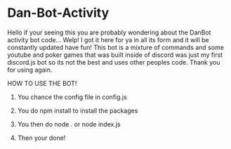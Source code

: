 # Dan-Bot-Activity
Hello if your seeing this you are probably wondering about the DanBot activity bot code... Welp! I got it here for ya in all its form and it will be constantly updated have fun! This bot is a mixture of commands and some youtube and poker games that was built inside of discord was just my first discord.js bot so its not the best and uses other peoples code. Thank you for using again.






HOW TO USE THE BOT!

1. You chance the config file in config.js

2. You do npm install to install the packages

3. You then do node . or node index.js 

4. Then your done!
